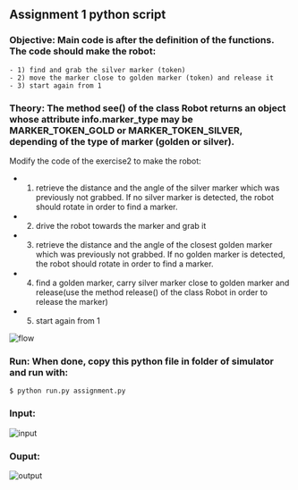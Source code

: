 ## Assignment 1 python script

### Objective: Main code is after the definition of the functions. The code should make the robot:
	- 1) find and grab the silver marker (token)
	- 2) move the marker close to golden marker (token) and release it
	- 3) start again from 1

### Theory: The method see() of the class Robot returns an object whose attribute info.marker_type may be MARKER_TOKEN_GOLD or MARKER_TOKEN_SILVER, depending of the type of marker (golden or silver). 
Modify the code of the exercise2 to make the robot:

- 1) retrieve the distance and the angle of the silver marker  which was previously not grabbed. If no silver marker is detected, the robot should rotate in order to find a marker.
- 2) drive the robot towards the marker and grab it
- 3) retrieve the distance and the angle of the closest golden marker which was previously not grabbed. If no golden marker is detected, the robot should rotate in order to find a marker.
- 4) find a golden marker, carry silver marker close to golden marker and release(use the method release() of the class Robot in order to release the marker)
- 5) start again from 1

![flow](https://user-images.githubusercontent.com/48551115/201193198-5d2d1acd-9900-4c3e-904a-6c1867b53741.svg)

### Run:	When done, copy this python file in folder of simulator and run with:
	$ python run.py assignment.py

### Input: 

![input](https://user-images.githubusercontent.com/48551115/201195037-45b27c93-6eb0-4d0e-90e4-b6a7dd29a022.png)


### Ouput: 

![output](https://user-images.githubusercontent.com/48551115/201195045-f4791d94-c300-47ef-a18e-e0dc839c9ec5.png)


